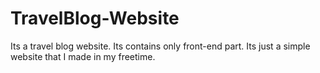 # TravelBlog-Website
Its a travel blog website. Its contains only front-end part. Its just a simple website that I made in my freetime.
